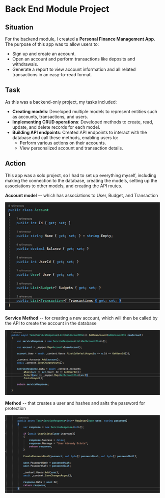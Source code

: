 # Back End Module Project

## Situation

For the backend module, I created a <strong>Personal Finance Management App</strong>. The purpose of this app was to allow users to:

<ul>
    <li>Sign up and create an account.</li>
    <li>Open an account and perform transactions like deposits and withdrawals.</li>
    <li>Generate a report to view account information and all related transactions in an easy-to-read format.</li>
</ul>

## Task

As this was a backend-only project, my tasks included:

<ul>
    <li><strong>Creating models</strong>: Developed multiple models to represent entities such as accounts, transactions, and users.</li>
    <li><strong>Implementing CRUD operations</strong>: Developed methods to create, read, update, and delete records for each model.</li>
    <li><strong>Building API endpoints</strong>: Created API endpoints to interact with the database and call these methods, enabling users to:
        <ul>
            <li>Perform various actions on their accounts.</li>
            <li>View personalized account and transaction details.</li>
        </ul>
    </li>
</ul>

## Action

This app was a solo project, so I had to set up everything myself, including making the connection to the database, creating the models, setting up the associations to other models, and creating the API routes.

<p><strong>Account model</strong> -- which has associations to User, Budget, and Transaction</p>
<img src="../BackendProject/ImagesBP/AccountScreenshot.png" alt="Account model screenshot" />

<p><strong>Service Method</strong> -- for creating a new account, which will then be called by the API to create the account in the database</p>
<img src="../BackendProject/ImagesBP/AddNewAccount.png" alt="Add new account service method" />

<p><strong>Method</strong> -- that creates a user and hashes and salts the password for protection</p>
<img src="../BackendProject/ImagesBP/UserRegisterMethod.png" alt="User registration method with password hashing and salting" />
